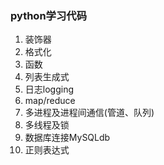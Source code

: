 ### python学习代码
1. 装饰器
2. 格式化
3. 函数
4. 列表生成式
5. 日志logging
6. map/reduce
7. 多进程及进程间通信(管道、队列)
8. 多线程及锁
9. 数据库连接MySQLdb
10. 正则表达式
